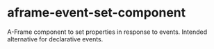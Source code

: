 # aframe-event-set-component
A-Frame component to set properties in response to events. Intended alternative for declarative events.
